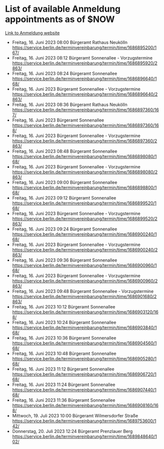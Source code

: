 # List of available Anmeldung appointments as of $NOW
[Link to Anmeldung website](https://service.berlin.de/terminvereinbarung/termin/tag.php?termin=1&anliegen[]=120686&dienstleisterlist=122210,122217,327316,122219,327312,122227,327314,122231,327346,122243,327348,122254,122252,329742,122260,329745,122262,329748,122271,327278,122273,327274,122277,327276,330436,122280,327294,122282,327290,122284,327292,122291,327270,122285,327266,122286,327264,122296,327268,150230,329760,122297,327286,122294,327284,122312,329763,122314,329775,122304,327330,122311,327334,122309,327332,317869,122281,327352,122279,329772,122283,122276,327324,122274,327326,122267,329766,122246,327318,122251,327320,122257,327322,122208,327298,122226,327300&herkunft=http%3A%2F%2Fservice.berlin.de%2Fdienstleistung%2F120686%2F)
- Freitag, 16. Juni 2023 08:00 Bürgeramt Rathaus Neukölln https://service.berlin.de/terminvereinbarung/termin/time/1686895200/167/
- Freitag, 16. Juni 2023 08:12 Bürgeramt Sonnenallee - Vorzugstermine https://service.berlin.de/terminvereinbarung/termin/time/1686895920/2863/
- Freitag, 16. Juni 2023 08:24 Bürgeramt Sonnenallee https://service.berlin.de/terminvereinbarung/termin/time/1686896640/168/
- Freitag, 16. Juni 2023  Bürgeramt Sonnenallee - Vorzugstermine https://service.berlin.de/terminvereinbarung/termin/time/1686896640/2863/
- Freitag, 16. Juni 2023 08:36 Bürgeramt Rathaus Neukölln https://service.berlin.de/terminvereinbarung/termin/time/1686897360/167/
- Freitag, 16. Juni 2023  Bürgeramt Sonnenallee https://service.berlin.de/terminvereinbarung/termin/time/1686897360/168/
- Freitag, 16. Juni 2023  Bürgeramt Sonnenallee - Vorzugstermine https://service.berlin.de/terminvereinbarung/termin/time/1686897360/2863/
- Freitag, 16. Juni 2023 08:48 Bürgeramt Sonnenallee https://service.berlin.de/terminvereinbarung/termin/time/1686898080/168/
- Freitag, 16. Juni 2023  Bürgeramt Sonnenallee - Vorzugstermine https://service.berlin.de/terminvereinbarung/termin/time/1686898080/2863/
- Freitag, 16. Juni 2023 09:00 Bürgeramt Sonnenallee https://service.berlin.de/terminvereinbarung/termin/time/1686898800/168/
- Freitag, 16. Juni 2023 09:12 Bürgeramt Sonnenallee https://service.berlin.de/terminvereinbarung/termin/time/1686899520/168/
- Freitag, 16. Juni 2023  Bürgeramt Sonnenallee - Vorzugstermine https://service.berlin.de/terminvereinbarung/termin/time/1686899520/2863/
- Freitag, 16. Juni 2023 09:24 Bürgeramt Sonnenallee https://service.berlin.de/terminvereinbarung/termin/time/1686900240/168/
- Freitag, 16. Juni 2023  Bürgeramt Sonnenallee - Vorzugstermine https://service.berlin.de/terminvereinbarung/termin/time/1686900240/2863/
- Freitag, 16. Juni 2023 09:36 Bürgeramt Sonnenallee https://service.berlin.de/terminvereinbarung/termin/time/1686900960/168/
- Freitag, 16. Juni 2023  Bürgeramt Sonnenallee - Vorzugstermine https://service.berlin.de/terminvereinbarung/termin/time/1686900960/2863/
- Freitag, 16. Juni 2023 09:48 Bürgeramt Sonnenallee - Vorzugstermine https://service.berlin.de/terminvereinbarung/termin/time/1686901680/2863/
- Freitag, 16. Juni 2023 10:12 Bürgeramt Sonnenallee https://service.berlin.de/terminvereinbarung/termin/time/1686903120/168/
- Freitag, 16. Juni 2023 10:24 Bürgeramt Sonnenallee https://service.berlin.de/terminvereinbarung/termin/time/1686903840/168/
- Freitag, 16. Juni 2023 10:36 Bürgeramt Sonnenallee https://service.berlin.de/terminvereinbarung/termin/time/1686904560/168/
- Freitag, 16. Juni 2023 10:48 Bürgeramt Sonnenallee https://service.berlin.de/terminvereinbarung/termin/time/1686905280/168/
- Freitag, 16. Juni 2023 11:12 Bürgeramt Sonnenallee https://service.berlin.de/terminvereinbarung/termin/time/1686906720/168/
- Freitag, 16. Juni 2023 11:24 Bürgeramt Sonnenallee https://service.berlin.de/terminvereinbarung/termin/time/1686907440/168/
- Freitag, 16. Juni 2023 11:36 Bürgeramt Sonnenallee https://service.berlin.de/terminvereinbarung/termin/time/1686908160/168/
- Mittwoch, 19. Juli 2023 10:00 Bürgeramt Wilmersdorfer Straße https://service.berlin.de/terminvereinbarung/termin/time/1689753600/142/
- Donnerstag, 20. Juli 2023 12:24 Bürgeramt Prenzlauer Berg https://service.berlin.de/terminvereinbarung/termin/time/1689848640/102/
